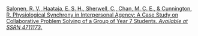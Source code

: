 
[Salonen, R. V., Haataja, E. S. H., Sherwell, C., Chan, M. C. E., & Cunnington, R. Physiological Synchrony in Interpersonal Agency: A Case Study on Collaborative Problem Solving of a Group of Year 7 Students. _Available at SSRN 4711173_.](https://papers.ssrn.com/sol3/papers.cfm?abstract_id=4711173)